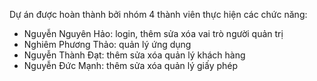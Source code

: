 Dự án được hoàn thành bởi nhóm 4 thành viên thực hiện các chức năng:
- Nguyễn Nguyên Hảo: login, thêm sửa xóa vai trò người quản trị
- Nghiêm Phương Thảo: quản lý ứng dụng
- Nguyễn Thành Đạt: thêm sửa xóa quản lý khách hàng 
- Nguyễn Đức Mạnh: thêm sửa xóa quản lý giấy phép 
